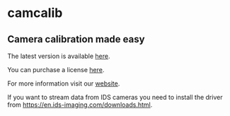 # camcalib
## Camera calibration made easy

The latest version is available [here](https://github.com/IVISO/camcalib/releases).

You can purchase a license [here](https://www.camcalib.io/plans-pricing).

For more information visit our [website](https://www.camcalib.io/).

If you want to stream data from IDS cameras you need to install the driver from https://en.ids-imaging.com/downloads.html.
